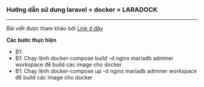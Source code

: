 <h3>Hướng dẫn sử dung laravel + docker = LARADOCK</h3>
<hr>
<p>Bài viết được tham khảo bởi <a href="https://kipalog.com/posts/Trien-khai-du-an-laravel-voi-laradock--p-1">Link ở đây</a></p>
<b>Các bước thực hiện</b>
<ul>
<li>B1: </li>
<li>B1: Chạy lệnh docker-compose build -d nginx mariadb adminer workspace để build các image cho docker</li>
<li>B1: Chạy lệnh docker-compose up -d nginx mariadb adminer workspace để build các image cho docker</li>
</ul>
